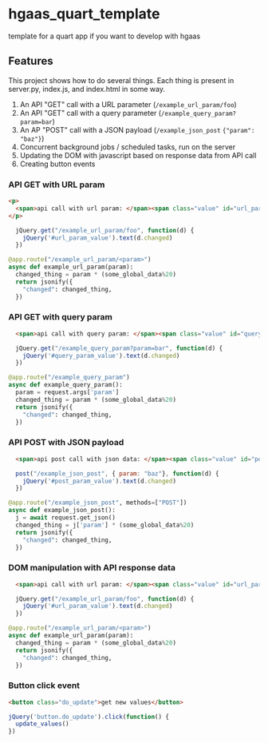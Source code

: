 # hgaas_quart_template

template for a quart app if you want to develop with hgaas


## Features

This project shows how to do several things. Each thing is present in server.py, index.js, and index.html in some way.

1. An API "GET" call with a URL parameter (`/example_url_param/foo`)
2. An API "GET" call with a query parameter (`/example_query_param?param=bar`)
3. An AP "POST" call with a JSON payload (`/example_json_post` `{"param": "baz"}`)
4. Concurrent background jobs / scheduled tasks, run on the server
5. Updating the DOM with javascript based on response data from API call
6. Creating button events


### API GET with URL param

```html
<p>
  <span>api call with url param: </span><span class="value" id="url_param_value"></span>
</p>
```
```js
  jQuery.get("/example_url_param/foo", function(d) {
    jQuery('#url_param_value').text(d.changed)
  })
```
```python
@app.route("/example_url_param/<param>")
async def example_url_param(param):
  changed_thing = param * (some_global_data%20)
  return jsonify({
    "changed": changed_thing,
  })
```

### API GET with query param
```html
  <span>api call with query param: </span><span class="value" id="query_param_value"></span>
```
```js
  jQuery.get("/example_query_param?param=bar", function(d) {
    jQuery('#query_param_value').text(d.changed)
  })
```
```python
@app.route("/example_query_param")
async def example_query_param():
  param = request.args['param']
  changed_thing = param * (some_global_data%20)
  return jsonify({
    "changed": changed_thing,
  })
```

### API POST with JSON payload
```html
  <span>api post call with json data: </span><span class="value" id="post_param_value"></span>
```
```js
  post("/example_json_post", { param: "baz"}, function(d) {
    jQuery('#post_param_value').text(d.changed)
  })
```
```python
@app.route("/example_json_post", methods=["POST"])
async def example_json_post():
  j = await request.get_json()
  changed_thing = j['param'] * (some_global_data%20)
  return jsonify({
    "changed": changed_thing,
  })
```

### DOM manipulation with API response data
```html
  <span>api call with url param: </span><span class="value" id="url_param_value"></span>
```
```js
  jQuery.get("/example_url_param/foo", function(d) {
    jQuery('#url_param_value').text(d.changed)
  })
```
```python
@app.route("/example_url_param/<param>")
async def example_url_param(param):
  changed_thing = param * (some_global_data%20)
  return jsonify({
    "changed": changed_thing,
  })
```

### Button click event
```html
<button class="do_update">get new values</button>
```
```javascript
jQuery('button.do_update').click(function() { 
  update_values()
})
```


